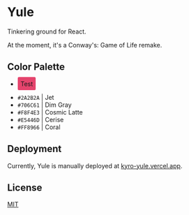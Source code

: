 # Yule

Tinkering ground for React.

At the moment, it's a Conway's: Game of Life remake.

## Color Palette

<ul>
<li><span style="background-color: #E5446D; padding: 5pt; border-radius: 2pt">Test</span></li>
</ul>

- `#2A2B2A` | Jet
- `#706C61` | Dim Gray
- `#F8F4E3` | Cosmic Latte
- `#E5446D` | Cerise
- `#FF8966` | Coral

## Deployment

Currently, Yule is manually deployed at [kyro-yule.vercel.app](https://kyro-yule.vercel.app/).

## License

[MIT](/LICENSE.md)
